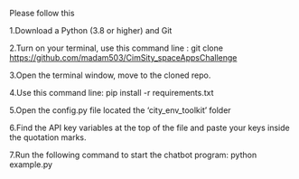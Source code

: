 Please follow this

1.Download a Python (3.8 or higher) and Git

2.Turn on your terminal, use this command line : 
git clone https://github.com/madam503/CimSity_spaceAppsChallenge

3.Open the terminal window, move to the cloned repo.

4.Use this command line:
pip install -r requirements.txt

5.Open the config.py file located the ‘city_env_toolkit’ folder

6.Find the API key variables at the top of the file and paste your keys inside the quotation marks.

7.Run the following command to start the chatbot program:
python example.py
